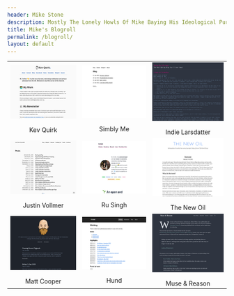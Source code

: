 ```yaml
---
header: Mike Stone
description: Mostly The Lonely Howls Of Mike Baying His Ideological Purity At The Moon
title: Mike's Blogroll
permalink: /blogroll/
layout: default
---
```


<table>
<tr>
  <td>
    <a href="https://kevq.uk">
      <img align="top" src="/assets/images/blogroll/kevquirk.png">
    </a>
    <br><br><center>Kev Quirk</center>
  </td>
  <td>
    <a href="https://simbly.me/">
      <img align="top" src="/assets/images/blogroll/simblyme.png">
    </a>
    <br><br><center>Simbly Me</center>
  </td>
  <td>
    <a href="https://scyllasequence.com">
      <img align="top" src="/assets/images/blogroll/indie.png">
    </a>
    <br><br><center>Indie Larsdatter</center>
  </td>
</tr>
<tr>
  <td>
    <a href="https://www.justinvollmer.com/posts/index.html">
      <img align="top" src="/assets/images/blogroll/justinvollmer.png">
    </a>
    <br><br><center>Justin Vollmer</center>
  </td>
  <td>
    <a href="https://rusingh.com/">
      <img align="top" src="/assets/images/blogroll/rusingh.png">
    </a>
    <br><br><center>Ru Singh</center>
  </td>
  <td>
    <a href="https://write.as/thenewoil/">
      <img align="top" src="/assets/images/blogroll/thenewoil.png">
    </a>
    <br><br><center>The New Oil</center>
  </td>
</tr>
<tr>
  <td>
    <a href="https://coopermatt.com">
      <img align="top" src="/assets/images/blogroll/mattcooper.png">
    </a>
    <br><br><center>Matt Cooper</center>

  </td>
  <td>
    <a href="https://hunden.linuxkompis.se">
      <img align="top" src="/assets/images/blogroll/hund.png">
    </a>
    <br><br><center>Hund</center>
  </td>
  <td>
    <a href="https://robert.winter.ink">
      <img align="top" src="/assets/images/blogroll/museandreason.png">
    </a>
    <br><br><center>Muse & Reason</center>
  </td>
</tr>
</table>
